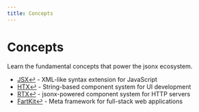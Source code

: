 ```yaml
---
title: Concepts
---
```


# Concepts

Learn the fundamental concepts that power the jsonx ecosystem.

- [JSX↩](/concepts/jsx) - XML-like syntax extension for JavaScript
- [HTX↩](/concepts/htx) - String-based component system for UI development
- [RTX↩](/concepts/rtx) - jsonx-powered component system for HTTP servers
- [FartKit↩](/concepts/fartkit) - Meta framework for full-stack web applications
